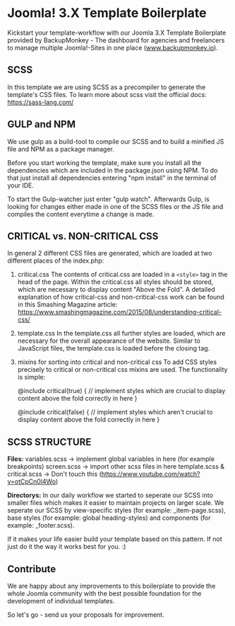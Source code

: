 # Joomla! 3.X Template Boilerplate
Kickstart your template-workflow with our Joomla 3.X Template Boilerplate provided by BackupMonkey - The dashboard for agencies and freelancers to manage multiple Joomla!-Sites in one place (www.backupmonkey.io).


## SCSS

In this template we are using SCSS as a precompiler to generate the template's CSS files.
To learn more about scss visit the official docs: https://sass-lang.com/


## GULP and NPM

We use gulp as a build-tool to compile our SCSS and to build a minified JS file and NPM as a package manager.

Before you start working the template, make sure you install all the dependencies which are included in the package.json using NPM. To do that just install all dependencies entering "npm install" in the terminal of your IDE.

To start the Gulp-watcher just enter "gulp watch".
Afterwards Gulp, is looking for changes either made in one of the SCSS files or the JS file and compiles the content everytime a change is made.


## CRITICAL vs. NON-CRITICAL CSS

In general 2 different CSS files are generated, which are loaded at two different places of the index.php:

1. critical.css 
The contents of critical.css are loaded in a `<style>` tag in the head of the page.
Within the critical.css all styles should be stored, which are necessary to display content "Above the Fold".
A detailed explanation of how critical-css and non-critical-css work can be found in this Smashing Magazine article: https://www.smashingmagazine.com/2015/08/understanding-critical-css/

2. template.css
In the template.css all further styles are loaded, which are necessary for the overall appearance of the website. Similar to JavaScript files, the template.css is loaded before the closing <body> tag.

3. mixins for sorting into critical and non-critical css
To add CSS styles precisely to critical or non-critical css mixins are used. The functionality is simple:

    @include critical(true) {
    	// implement styles which are crucial to display content above the fold correctly in here
    }
    
    @include critical(false) {
    	// implement styles which aren't crucial to display content above the fold correctly in here
    }


## SCSS STRUCTURE

**Files:**
variables.scss -> implement global variables in here (for example breakpoints)
screen.scss -> import other scss files in here
template.scss & critical.scss -> Don't touch this (https://www.youtube.com/watch?v=otCpCn0l4Wo)

**Directorys:**
In our daily workflow we started to seperate our SCSS into smaller files which makes it easier to maintain projects on larger scale.
We seperate our SCSS by view-specific styles (for example: _item-page.scss), base styles (for example: global heading-styles) and components (for example: _footer.scss).

If it makes your life easier build your template based on this pattern. If not just do it the way it works best for you. :)

## Contribute

We are happy about any improvements to this boilerplate to provide the whole Joomla community with the best possible foundation for the development of individual templates.

So let's go - send us your proposals for improvement.
